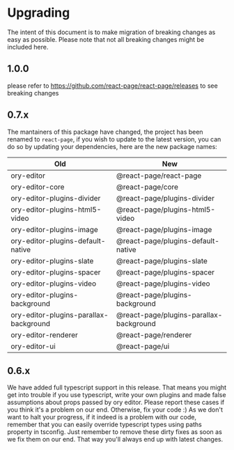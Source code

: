 # Upgrading

The intent of this document is to make migration of breaking changes as easy as possible.
Please note that not all breaking changes might be included here.

## 1.0.0

please refer to https://github.com/react-page/react-page/releases to see breaking changes

## 0.7.x

The mantainers of this package have changed, the project has been renamed to `react-page`, if you wish to update to the latest version, you can do so by updating your dependencies, here are the new package names:

| Old                                    | New                                     |
| -------------------------------------- | --------------------------------------- |
| ory-editor                             | @react-page/react-page                  |
| ory-editor-core                        | @react-page/core                        |
| ory-editor-plugins-divider             | @react-page/plugins-divider             |
| ory-editor-plugins-html5-video         | @react-page/plugins-html5-video         |
| ory-editor-plugins-image               | @react-page/plugins-image               |
| ory-editor-plugins-default-native      | @react-page/plugins-default-native      |
| ory-editor-plugins-slate               | @react-page/plugins-slate               |
| ory-editor-plugins-spacer              | @react-page/plugins-spacer              |
| ory-editor-plugins-video               | @react-page/plugins-video               |
| ory-editor-plugins-background          | @react-page/plugins-background          |
| ory-editor-plugins-parallax-background | @react-page/plugins-parallax-background |
| ory-editor-renderer                    | @react-page/renderer                    |
| ory-editor-ui                          | @react-page/ui                          |

## 0.6.x

We have added full typescript support in this release. That means you might get into trouble if you use typescript, write your own plugins and made false assumptions about props passed by ory editor.
Please report these cases if you think it's a problem on our end. Otherwise, fix your code :) As we don't want to halt your progress, if it indeed is a problem with our code, remember that you can easily override typescript types using paths property in tsconfig. Just remember to remove these dirty fixes as soon as we fix them on our end. That way you'll always end up with latest changes.
